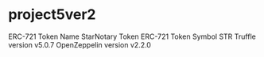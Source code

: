 # project5ver2
ERC-721 Token Name StarNotary Token
ERC-721 Token Symbol STR
Truffle version v5.0.7
OpenZeppelin version v2.2.0
